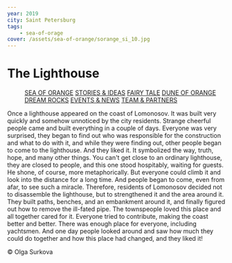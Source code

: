```yaml
---
year: 2019
city: Saint Petersburg
tags:
    - sea-of-orage
cover: /assets/sea-of-orange/sorange_si_10.jpg
---
```


# The Lighthouse

<Menu>
<a href="/sea-of-orange">SEA OF ORANGE</a>
<a href="/sea-of-orange/stories-and-ideas">STORIES & IDEAS</a>
<a href="/sea-of-orange/fairytale">FAIRY TALE</a>
<a href="/sea-of-orange/dune-of-orange">DUNE OF ORANGE</a>
<a href="/sea-of-orange/dreamrocks">DREAM ROCKS</a>
<a href="/sea-of-orange/events-and-news">EVENTS & NEWS</a>
<a href="/sea-of-orange/team-and-partners">TEAM & PARTNERS</a>
</Menu>

Once a lighthouse appeared on the coast of Lomonosov. It was built very quickly and somehow unnoticed by the city residents. Strange cheerful people came and built everything in a couple of days. Everyone was very surprised, they began to find out who was responsible for the construction and what to do with it, and while they were finding out, other people began to come to the lighthouse. And they liked it. It symbolized the way, truth, hope, and many other things. You can't get close to an ordinary lighthouse, they are closed to people, and this one stood hospitably, waiting for guests. He shone, of course, more metaphorically. But everyone could climb it and look into the distance for a long time. And people began to come, even from afar, to see such a miracle. Therefore, residents of Lomonosov decided not to disassemble the lighthouse, but to strengthened it and the area around it. They built paths, benches, and an embankment around it, and finally figured out how to remove the ill-fated pipe. The townspeople loved this place and all together cared for it. Everyone tried to contribute, making the coast better and better. There was enough place for everyone, including yachtsmen. And one day people looked around and saw how much they could do together and how this place had changed, and they liked it!

© Olga Surkova